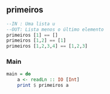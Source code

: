 ## primeiros
[](solver.hs)
```hs
--IN : Uma lista u
--OUT: Lista menos o último elemento
primeiros [1] == []
primeiros [1,2] == [1]
primeiros [1,2,3,4] == [1,2,3]
```


<!--MAIN_BEGIN-->
### Main
```hs
main = do
    a <- readLn :: IO [Int]
    print $ primeiros a

```
<!--MAIN_END-->
